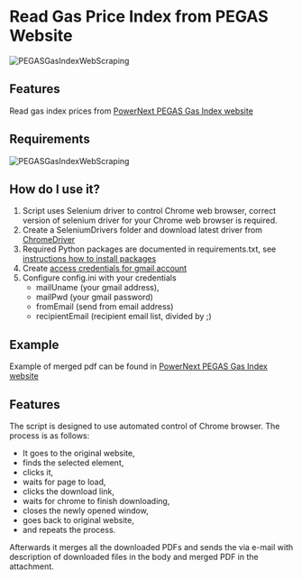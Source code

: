# Read Gas Price Index from PEGAS Website

 ![PEGASGasIndexWebScraping](https://user-images.githubusercontent.com/42610159/193825453-255ce97a-80fe-492e-9251-0607174b71ad.jpg)

## Features

Read gas index prices from [PowerNext PEGAS Gas Index website](https://www.powernext.com/spot-market-data)

## Requirements

 ![PEGASGasIndexWebScraping](https://user-images.githubusercontent.com/42610159/193825453-255ce97a-80fe-492e-9251-0607174b71ad.jpg)

## How do I use it?

1. Script uses Selenium driver to control Chrome web browser, correct version of selenium driver for your Chrome web browser is required. 
2. Create a SeleniumDrivers folder and download latest driver from [ChromeDriver](https://chromedriver.chromium.org/downloads)
3. Required Python packages are documented in requirements.txt, see [instructions how to install packages](https://learn.microsoft.com/en-us/visualstudio/python/managing-required-packages-with-requirements-txt?view=vs-2022)
4. Create [access credentials for gmail account](https://developers.google.com/workspace/guides/create-credentials) 
5. Configure config.ini with your credentials
    - mailUname (your gmail address), 
    - mailPwd (your gmail password) 
    - fromEmail (send from email address)
    - recipientEmail (recipient email list, divided by ;)

## Example

Example of merged pdf can be found in [PowerNext PEGAS Gas Index website](https://www.powernext.com/spot-market-data)

## Features

The script is designed to use automated control of Chrome browser. The process is as follows:
 - It goes to the original website, 
 - finds the selected element, 
 - clicks it, 
 - waits for page to load,
 - clicks the download link, 
 - waits for chrome to finish downloading, 
 - closes the newly opened window,
 - goes back to original website, 
 - and repeats the process.

Afterwards it merges all the downloaded PDFs and sends the via e-mail with description of downloaded files in the body and merged PDF in the attachment.
